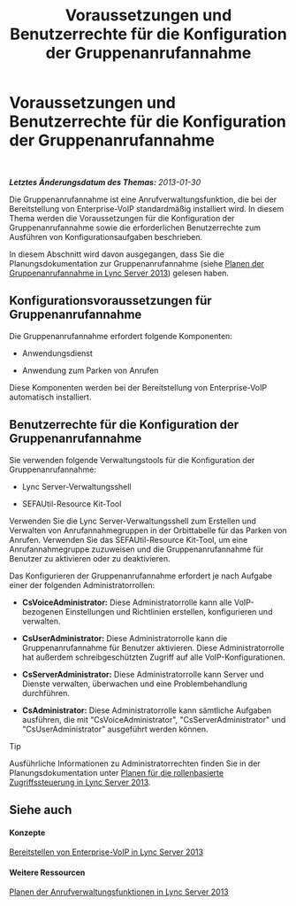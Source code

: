 ﻿---
title: Voraussetzungen und Benutzerrechte für die Konfiguration der Gruppenanrufannahme
TOCTitle: Voraussetzungen und Benutzerrechte für die Konfiguration der Gruppenanrufannahme
ms:assetid: 8757b1d3-751d-49c3-b1b8-b678f663f18e
ms:mtpsurl: https://technet.microsoft.com/de-de/library/JJ945641(v=OCS.15)
ms:contentKeyID: 52056380
ms.date: 05/19/2016
mtps_version: v=OCS.15
ms.translationtype: HT
---

# Voraussetzungen und Benutzerrechte für die Konfiguration der Gruppenanrufannahme

 

_**Letztes Änderungsdatum des Themas:** 2013-01-30_

Die Gruppenanrufannahme ist eine Anrufverwaltungsfunktion, die bei der Bereitstellung von Enterprise-VoIP standardmäßig installiert wird. In diesem Thema werden die Voraussetzungen für die Konfiguration der Gruppenanrufannahme sowie die erforderlichen Benutzerrechte zum Ausführen von Konfigurationsaufgaben beschrieben.

In diesem Abschnitt wird davon ausgegangen, dass Sie die Planungsdokumentation zur Gruppenanrufannahme (siehe [Planen der Gruppenanrufannahme in Lync Server 2013](lync-server-2013-planning-for-group-call-pickup.md)) gelesen haben.

## Konfigurationsvoraussetzungen für Gruppenanrufannahme

Die Gruppenanrufannahme erfordert folgende Komponenten:

  - Anwendungsdienst

  - Anwendung zum Parken von Anrufen

Diese Komponenten werden bei der Bereitstellung von Enterprise-VoIP automatisch installiert.

## Benutzerrechte für die Konfiguration der Gruppenanrufannahme

Sie verwenden folgende Verwaltungstools für die Konfiguration der Gruppenanrufannahme:

  - Lync Server-Verwaltungsshell

  - SEFAUtil-Resource Kit-Tool

Verwenden Sie die Lync Server-Verwaltungsshell zum Erstellen und Verwalten von Anrufannahmegruppen in der Orbittabelle für das Parken von Anrufen. Verwenden Sie das SEFAUtil-Resource Kit-Tool, um eine Anrufannahmegruppe zuzuweisen und die Gruppenanrufannahme für Benutzer zu aktivieren oder zu deaktivieren.

Das Konfigurieren der Gruppenanrufannahme erfordert je nach Aufgabe einer der folgenden Administratorrollen:

  - **CsVoiceAdministrator:** Diese Administratorrolle kann alle VoIP-bezogenen Einstellungen und Richtlinien erstellen, konfigurieren und verwalten.

  - **CsUserAdministrator:** Diese Administratorrolle kann die Gruppenanrufannahme für Benutzer aktivieren. Diese Administratorrolle hat außerdem schreibgeschützten Zugriff auf alle VoIP-Konfigurationen.

  - **CsServerAdministrator:** Diese Administratorrolle kann Server und Dienste verwalten, überwachen und eine Problembehandlung durchführen.

  - **CsAdministrator:** Diese Administratorrolle kann sämtliche Aufgaben ausführen, die mit "CsVoiceAdministrator", "CsServerAdministrator" und "CsUserAdministrator" ausgeführt werden können.


> [!TIP]
> Ausführliche Informationen zu Administratorrechten finden Sie in der Planungsdokumentation unter <A href="lync-server-2013-planning-for-role-based-access-control.md">Planen für die rollenbasierte Zugriffssteuerung in Lync Server 2013</A>.



## Siehe auch

#### Konzepte

[Bereitstellen von Enterprise-VoIP in Lync Server 2013](lync-server-2013-deploying-enterprise-voice.md)  

#### Weitere Ressourcen

[Planen der Anrufverwaltungsfunktionen in Lync Server 2013](lync-server-2013-planning-for-call-management-features.md)

